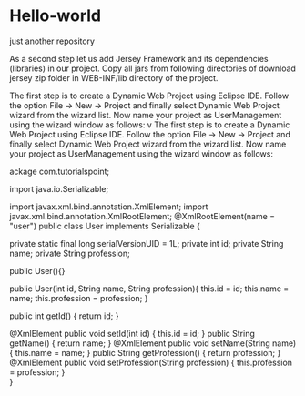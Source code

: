 # Hello-world
just another repository
 
 As a second step let us add Jersey Framework and its dependencies (libraries) in our project. Copy all jars from following directories of download jersey zip folder in WEB-INF/lib directory of the project.
 
 The first step is to create a Dynamic Web Project using Eclipse IDE. Follow the option File -> New -> Project and finally select Dynamic Web Project wizard from the wizard list. Now name your project as UserManagement using the wizard window as follows:
 v
 The first step is to create a Dynamic Web Project using Eclipse IDE. Follow the option File -> New -> Project and finally select Dynamic Web Project wizard from the wizard list. Now name your project as UserManagement using the wizard window as follows:

ackage com.tutorialspoint;

import java.io.Serializable;

import javax.xml.bind.annotation.XmlElement;
import javax.xml.bind.annotation.XmlRootElement;
@XmlRootElement(name = "user")
public class User implements Serializable {

   private static final long serialVersionUID = 1L;
   private int id;
   private String name;
   private String profession;

   public User(){}
   
   public User(int id, String name, String profession){
      this.id = id;
      this.name = name;
      this.profession = profession;
   }

   public int getId() {
      return id;
   }

   @XmlElement
   public void setId(int id) {
      this.id = id;
   }
   public String getName() {
      return name;
   }
   @XmlElement
   public void setName(String name) {
      this.name = name;
   }
   public String getProfession() {
      return profession;
   }
   @XmlElement
   public void setProfession(String profession) {
      this.profession = profession;
   }		
}
